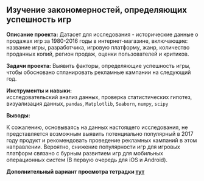 ## Изучение закономерностей, определяющих успешность игр

**Описание проекта:**
Датасет для исследования - исторические данные о продажах игр за 1980-2016 годы в интернет-магазине, включающие: название игры, разработчика, игровую платформу, жанр, количество проданных копий, регион продаж, оценки пользователей и критиков.


**Задачи проекта:** 
Выявить факторы, определяющие успешность игры, чтобы обосновано спланировать рекламные кампании на следующий год.

**Инструменты и навыки:**  
исследовательский анализ данных, проверка статистических гипотез, визуализация данных, `pandas`, `Matplotlib`, `Seaborn`, `numpy`, `scipy`

**Выводы:**  

К сожалению, основываясь на данных настоящего исследования, не представляется возможным выявить потенциально популярный в 2017 году продукт и рекомендовать проведение рекламных кампаний в этом направлении. Вероятно, снижение популярности игр для игровых платформ связано с бурным развитием игр для мобильных операционных систем (В первую очередь для iOS и Android).

__Дополнительный вариант просмотра тетрадки [тут](https://nbviewer.jupyter.org/github/artdaal/yandex-practicum-projects/blob/main/05_1st_assembly_project/Advertising_companies_in_the_gaming_industry.ipynb)__